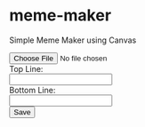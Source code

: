# meme-maker
Simple Meme Maker using Canvas

<!DOCTYPE html>

<html>
<head>
  <title>MemeMaker-Simple</title>
    
  <meta name="viewport" content="width=device-width, initial-scale=1.0, maximum-scale=1.0">
  <meta name="mobile-web-app-capable" content="yes">
  <meta name="apple-mobile-web-app-capable" content="yes">
  <style>
    #image-container {
      display: flex;
    }
  </style>
</head>

<body>
  <script>
   
    
  </script>

  <div>
    <input type="file" id="file" />  
  </div>
  <div id="image-container">
    <canvas width="500" height="500"></canvas>
    <div>
      <span>Top Line:</span><br/>
      <input id="topLineText" type="text"><br/>
      <span>Bottom Line:</span><br/>
      <input id="bottomLineText" type="text"><br/>
      <button id="saveBtn">Save</button>
    </div>
  </div>
  <script>
    function textChangeListener (evt) {
      var id = evt.target.id;
      var text = evt.target.value;
      
      if (id == "topLineText") {
        window.topLineText = text;
      } else {
        window.bottomLineText = text;
      }
      
      redrawMeme(window.imageSrc, window.topLineText, window.bottomLineText);
    }
    
    function redrawMeme(image, topLine, bottomLine) {
      // Get Canvas2DContext
      var canvas = document.querySelector('canvas');
      var ctx = canvas.getContext("2d");
      if (image != null)
        ctx.drawImage(image, 0, 0, canvas.width, canvas.height);
      
      // Text attributes
      ctx.font = '30pt Impact';
      ctx.textAlign = 'center';
      ctx.strokeStyle = 'black';
      ctx.lineWidth = 3;
      ctx.fillStyle = 'white';
      
      if (topLine != null) {
        ctx.fillText(topLine, canvas.width / 2, 40);
        ctx.strokeText(topLine, canvas.width / 2, 40);
      }
      
      if (bottomLine != null) {
        ctx.fillText(bottomLine, canvas.width / 2, canvas.height - 20);
        ctx.strokeText(bottomLine, canvas.width / 2, canvas.height - 20);
      }
    }
    
    function saveFile() {
      window.open(document.querySelector('canvas').toDataURL());
    }
    

    function handleFileSelect(evt) {
      var canvasWidth = 500;
      var canvasHeight = 500;
      var file = evt.target.files[0];
      
      
      
      var reader = new FileReader();
      reader.onload = function(fileObject) {
        var data = fileObject.target.result;
        
        // Create an image object
        var image = new Image();
        image.onload = function() {
          
          window.imageSrc = this;
          redrawMeme(window.imageSrc, null, null);
        }
        
        // Set image data to background image.
        image.src = data;
        console.log(fileObject.target.result);
      };
      reader.readAsDataURL(file)
    }
    
    window.topLineText = "";
    window.bottomLineText = "";
    var input1 = document.getElementById('topLineText');
    var input2 = document.getElementById('bottomLineText');
    input1.oninput = textChangeListener;
    input2.oninput = textChangeListener;
    document.getElementById('file').addEventListener('change', handleFileSelect, false);
    document.querySelector('button').addEventListener('click', saveFile, false);
  </script>

</body>
</html>

